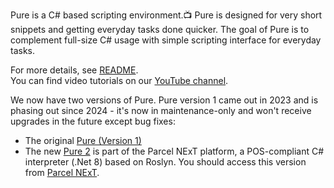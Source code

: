 Pure is a C# based scripting environment.📺  Pure is designed for very short snippets and getting everyday tasks done quicker.
The goal of Pure is to complement full-size C# usage with simple scripting interface for everyday tasks.

For more details, see [README](https://github.com/Pure-the-Language/Pure/blob/main/README.md).  
You can find video tutorials on our [YouTube channel](https://www.youtube.com/@PureTheLanguage).

We now have two versions of Pure. Pure version 1 came out in 2023 and is phasing out since 2024 - it's now in maintenance-only and won't receive upgrades in the future except bug fixes:
* The original [Pure (Version 1)](https://github.com/Pure-the-Language/Pure)
* The new [Pure 2](https://github.com/Pure-the-Language/Pure2) is part of the Parcel NExT platform, a POS-compliant C# interpreter (.Net 8) based on Roslyn. You should access this version from [Parcel NExT](https://github.com/Charles-Zhang-Parcel).
